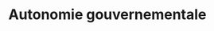 ---
title: Autonomie gouvernementale
longTitle: 'Autonomie gouvernementale'
tags:
- gccommon
french:
- "[[Self government]]"
---